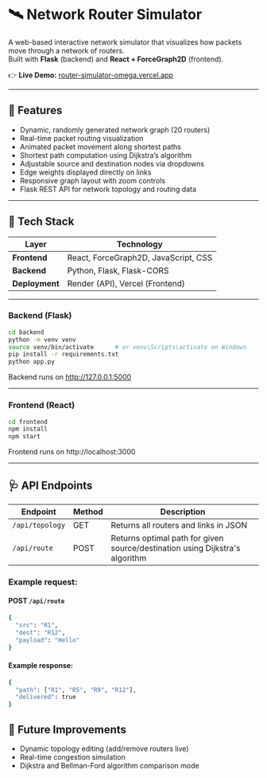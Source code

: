 # 🛰️ Network Router Simulator

A web-based interactive network simulator that visualizes how packets move through a network of routers.  
Built with **Flask** (backend) and **React + ForceGraph2D** (frontend).

👉 **Live Demo:** [router-simulator-omega.vercel.app](https://router-simulator-omega.vercel.app/)  

---

## 🚀 Features

- Dynamic, randomly generated network graph (20 routers)
- Real-time packet routing visualization
- Animated packet movement along shortest paths
- Shortest path computation using Dijkstra’s algorithm
- Adjustable source and destination nodes via dropdowns
- Edge weights displayed directly on links
- Responsive graph layout with zoom controls
- Flask REST API for network topology and routing data

---

## 🧩 Tech Stack

| Layer | Technology |
|-------|-------------|
| **Frontend** | React, ForceGraph2D, JavaScript, CSS |
| **Backend** | Python, Flask, Flask-CORS |
| **Deployment** | Render (API), Vercel (Frontend) |

---

### **Backend (Flask)**

```bash
cd backend
python -m venv venv
source venv/bin/activate      # or venv\Scripts\activate on Windows
pip install -r requirements.txt
python app.py
```
Backend runs on http://127.0.0.1:5000

---

### **Frontend (React)**
```bash
cd frontend
npm install
npm start
```
Frontend runs on http://localhost:3000

---

## 🩺 **API Endpoints**

| Endpoint       | Method | Description                                   |
|----------------|---------|-----------------------------------------------|
| `/api/topology` | GET     | Returns all routers and links in JSON         |
| `/api/route`    | POST    | Returns optimal path for given source/destination using Dijkstra's algorithm |

### Example request:

#### POST `/api/route`
```bash
{
  "src": "R1",
  "dest": "R12",
  "payload": "Hello"
}
```

#### Example response:
```bash
{
  "path": ["R1", "R5", "R9", "R12"],
  "delivered": true
}
```

## 🧭 **Future Improvements**
- Dynamic topology editing (add/remove routers live)
- Real-time congestion simulation
- Dijkstra and Bellman-Ford algorithm comparison mode
